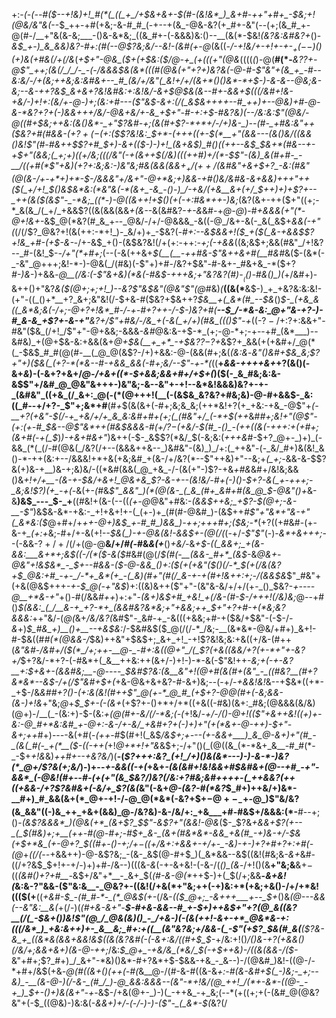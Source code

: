 +:-*(_-(_--#(*_$--+!&)+!_#(*(_((_+_/+$&+&+-$(#-(&!&*_)_&+#-++"+#+_-$&;+!(@&/&"&(_--$_++-+#(+&;-&-#_#_(-+--+(&_-@&-&?(+_#+-&"(--(+;(&_#_+-@(#-/__+"&(&-&;___-()&-&*&;_((&_#+-(-&&&)&:()--__(&(*-$&!_(&?&:&#&?+_()-_&$_+-)_&_&&)&?-#+:(#(--@$?&;&/--&!-(&#(+-@_(&((*-/_-+!&/+-+!+-_+-$_+(--$_)()_(+)&(+#&_(/+(_/&*(*+$+"-@&_($+(+$&:($_/_@-+_(+(((+"(@&*((((_(_)-@(__#(*-___&?$?+$-@$"_++;(&(/_/_/-_-(-/&&&$&*(*&*(((#(@&(__+"+?+)&?&(-@-#-_$"&"+(&_+_-#--&:&/-/+(&;++&;&:&#&+--_#_(&/+/&"(_&!+/+/(&+*()()&*-*+$-)-&-*&--@&;&-&;--&-+*+?&$_&+&+?&!&#&:+:&!&/-&+$_@_$&(&--#+-&&+$(((/&#+!_&-+&/-)+!+:(*&/+*-@-)+;_(&:+#_---(*$"&$-&+:(/(_&$&++++--#_++)+--@&)+#-@-&-*&?+?+(-)&&+++/&/-@&+&/+-&_+$+"-#-*+:+$-#&?&)(--/&:&:$"(@&/-__@(*(#+$&;++&:(&()&*-_+"$?_&_#-*+;(&(#+*$?-*+*+/-/+)&-_)--(#-_+#&:&"++($&?+#(#&&-*($+?+(-$_(+:($$?&!&:_$+*_-(+_++((+-$(*__+"(&&---(&()&/((&&()&!$"_(_#-#&++$$?+#_$+)-&+(($-)-)+!_(&+&$_)_#()__((++--&$_$_&+*(#&--$+$-_+__$+"(&&;(_+;+)((+/&;(((/&"(-+(&++$(/&)(((++#_)+/(*-$$"-(&)_&(#+#-_-__/((+#(*$"+_&)_(+?+:&;&:-)&"&;_#&_(&&(&&_$+_+/(++/($&#&"+&+$+?_-&:(#&"(@(&-/+-+*+)+*-$-/&&&"+/_&+"-@+*&;+)&&-_+#()&/&#&-&+&_&)+++"+*+*($(_+/+!_$()&$&*&:(*&"&(-*(&+_-&_-()-)_/-+&/(+&__&+(+/_$_++)+)+_$?+--_++(&($(&$"-_-*&;_((*-)-@((&++!+$()(+(-+:_#&*+_+-___)&;_(&?(&+-++($+"((+;-*_&(&_/(_+/_+&&$?((&(&&(&&_+(&-_-&(&#&?-*+-&*&#-+_@-@_)-#_+&&&(+"(*-@+!&+-_&$_@(*&?(#_&_+--_@&/-/+/-@&&&_-&((-@_/&+-&(-_&(_&$+_&*&(-*+"(_(/(/$?_@&?+!(&(++:-*+!_)-_&/+)+_-$&?(*-#+:--&$&&+!($_+($(_&-+&&$$?+!&_+#-(+$-&-*-/+-&$_+()-(&$&?&!(/+(+:-++:_-+;(-+&&_((&;&$+;&&(#&"_/+!&?--_#-(&!_$-_-/+"(*+#+;_(--(-&(++&+_$(__(__-++#&-$"&++&+#(__#&#_&($-(&*(-_-&"_@+++;&!-*-)-@&(_/(#&)(-$"+)+#-/&?+$&"-#-&+-_#&+&_-*($+?_#-)&_-)+&&*-@__(/&:(-$"&+&)(*&(-#&$-+++&;+"&?&?(#_)-$__($()-#_&()_)(*+/&#+)-&++()+"&?_&($(@+;+;+!_)--&?$"&$&"(@&"$"(@_#&)_(___((&(*__&$-)_+_+&?&:&:&!-(+"-((_()+*__+?_&+;&"&!(/-$+&-#($&?+$&++?_$&__+(_&*(#_--$&_()_$-_(+&_&((_&*&;&(-/+;-@+?+!&*_#-/-+-#+?++-/-$-)&?+#(__--$_/-*&-&:_@+"&-+?-)-#_&-&_+$?+-&-+"__&?+/$"+#&/-/&_+(-&(_+/+)(#&_((()$"-+_((-$?-/+:$?+:&&+"-#&"($&_(/+!_/$"+"-@+&&;-&&&_-&#_@&:&-+$-*_(+;-@-*+;-+--+#_(&*___)--&#&)_+(@+$&-&:+&&(&+_@+$&(__+_+*_-+$&?$?-$$?+$_&$?+_&&(+(+&#+/_@(*(_-$&$_#_#(@(#-__(_@_@(&$?-/+)+&&:-@-(&&(#+;&(_(&:&_-*&"()&#+*_$&_&;$?+"+)($&(_(+?-*(*&--#-+&&_&&(-#+;&/--$"-+-*(_((__+*&&-++++&+*+?(&()(-&+_&_)-(-&+?+&+/_@-/+&+((*-$+&&;&&+#+/+$+(_)($(-_&_#&;&:&-&$$"+/&#_@_@&"&+++-)&"&;-&--&"+-+!--&*&!&&&)&?+-+-_(&#&"_((+&_(/_&+:_@(-(*(@+++!(__(-(&$&_&?&?+#&;&)-@-#+&&$-_&:((_#--+/+?-_$"+;&*+#__(#_+_$(&(&+(-#+;&;&_&;(++*&!+?(+_+&:-+&_-@$"+*(-__+?(+&"-$(/-+_+&/+/+_&_&:&#+#+(+;(_(#&"+/_(-*+$(++*&#_#+;&!+"(@$"-(+:(+-#_$&--@$"&*++(#&$&&&*-#(*+/$?-$(+&/-$(#_-()_-(++((&(-+++:+(+#+;(&+#(-+(_$_)_)-$+$&*+#&*+"_)&++(-$-_&$$?(*&/_$(-&;&:(_+++&_#-$+?_@+-_)+)_(-&&_(*(_(/-#(@&(_/&?(/+--(&&&++&--_)&#&"-(&)_)_/+:(_++&"-(-_&/_#+)&(&!_&()-*-++(&:+--/&&&!+*+&(+&;&#_+(&-/+/&?(*--$"++&)+"--&;+*(_+;-*&&-&-$$?&(+)&-+__)&-+;&)&/-((*&#(&&(_@_+&_-/-(&(+"-)$?-+&_+#&_&#+/&!&;&&()&*+!+/+__-(&-+-$&/+&+!_@&+&_$?-&-+--_(&!&/-#+$($-)()-$+?-&(_+-+++;-_&;&!$?_)(+_-+(-*&(+-_(_#&*$"_&&"_)(*(@(&-_(_&_(#+_&#+#(&_@_$-@&"()+*&-&__)&$_---_$-_+__((#&!+(&-(--((_(+-@_@&"+#&:-_(&&$++&;_+$?-$(@+;-&-__-$"_)&$&-&*-+&:-_+!+&+!+-(_(+-)+_(#(#-@&#_)-(&$++_#$"+"&*+"&-+"(_&*&:($_@+#+/+_++-@+)&$_+-#_#_)&&_)-++;+++#+;($&;-*_(+?((+#&#-(+-&-+*_(+:+*&;-#+/+-&(+!_--$&(_)-+-@&(&!-&&$+-(@(/(_(-+/_-$"$"_(-)-_&*+&+++;_--(-&&-$?+/+/(/+$(@-@__&/+/_#(-_#&_&(+___()_+&/-_&_+$-((_&&+;_+(&-&&:___&+*+;&$((-/(*($-&($_#&#(@(/_$(#(-__(&&-_#+*_(&$_-&*_@&+-@&"+!&$&*_-_$+--#&&-(_$-@-&&_()+:($(+(+&"($()(/-*_$(+(/&(&?+$_@&:+#_-+-_/-*+_&*(+_-(_&)(#+"(#(/_&-+-+(#+!&++:+;-/(&&$&*$"_#&"+(+&(@&$+++_-+-$_@(-+"&$_)+:((&)&++($"+"-(&"&-&/+/+/(+-_()_$&?-_+----@__+*&-+"_+()-#(/&&_#++_)+:+"-_(&+)&$+#_+&!_+(/&-(#-$-/+++!(/&)&;_@--+#()_$(&&:_(_/__&-+_+?-*+_(&&#&?&*&;+"+&&;++_$+"+?+#-+(*&;&?&&&:_++"&/-(_@(_&+_/&/&?(_&#$"-_&#-+_-&(((+&&;+#-+($&/+$&"-(-$-/_-&_+)_$_#&_+)__()+__--+&$&:_/-$&#&$($_@(/(/-*_/&;-__(&*&*-@&/+#+)_&+!-#-$&((#_#(*(@&&-/_$&)++&"+$&$+;_&+_+!_-+!$?&!&;&:+&((+/&-(#++(_&"&#-/&#+/($(*_/+;++-__@-_-#+:&((@+"_/(_$?(+&((&&/+?(+-*+"+-&?+/_$+?&/-*+?-(-#&*+(_&__++&:++(&+/-)+!-)-*-&(-$"&!++-*&;+_(-+-&?__+:_$+&+-(&&#&;__-@----_$&#$?&:(&__&"+!(@+#(&(#+(&"_-_((#&?__(#+?&*&*--&$-/+(_/$"&#+$_+(*+&-@&+&+&?-#-&+)&;--(-+/-_+&&!&!_&--+$&*((+*-_+$-/&*&#_#+?()-(+:&(&!(#++$"_@(+-*_@_#_(+$+?-@_@(#_+(-&;&_&-(&-)+!&*+"&;_@_+_$_$+*-(-*(&+_(+$?+-()+*+/+*((+&((-#&)(&+:_#&;(@&&&(&/&)(@+)-/__(_-(&:+)-$-(&:_+(@(#+-&/(/-*&;(-(_+!&/_-+/-/()-@+!(($"+&++&!((+)+-&:-@_#+*&:&#_+-@+:-&-/+-&/_+&#+?+(-)+)+"(+(*&+-@-++)-$+"-&+;++_#+)--_-_-&(+#(-_(++-#_$(#+!(_&$_/&$+;+---(+-&&+___)_&_@-&+)+"(#_-_(&(_#(-_+(*__($-((-++(_+!_@+*+!+"&_&$+;-/+"()(_(@((&_(*-*&+_&__-#_#(*-_-$+_+!&_&)_++#+--+&?&/_)(__-(_$?+++:&?_(+!_/+)()&(&*---)-)-&-*-)&?(*_@+/$?&(+;&/_)-)+--*+-&&((-+(*+&+*_-(&(_&#+!&!&&+#_$&#&+(@--+#_-+"-&&*_(-@&!(#+--#-(+(+"(&_$&?_/_)&?(/&:+?_#&;&#+++$+$-(_++&&?(++((+&&-/+?$?&#&+(-&/+_$?(&(*&"(-&+_@-(&?-#(*&?_$_#+)++&/+)&*-__#+)_#_&&(&+(*_@+-+!-/-@_@(*&*(-&?+$+$-@+-_-+$-@_)$"&/&?(&_&&"((-)&_++_+&+(&&)_@-/&?&)-&-/&/+:_+&___+#-#&$+/&&&:(*-__#--+;()-*(&$?&&&*_)(@&(+*_(&+$?_$$"-&$?+"(&&!-@&*($-_$?&*+&&+$?(+--_(_$(#&)+;+__(++-#(@-#+;-#_$+_&-_(&+(#&*&*-&&_+&(#_-+)&-+/-$&(+$+*&_(+-@+?_$(_(#_+-_()_-+;_/+$-$((+/_&+:+&&+-_+/+-_-&)-+-)+?+#+?+:+*_#(-(@_+_((/(--_+&&++)-@-&$?&;_-(&-_&$(@-#+$_)(_&*&&--&$((&!(#&;&*-&+*&#-((/+?&$_$+!+-+/-)+)+#-/&--)(((&_-&_(-+-&+&!-(-&-/(*()_(&*-/+!()(&__+"&;&__&+$-(($_(&#()+?+#__-_&$+/&"+*__-_&+_$(_(#-&-@(*_++$-)+(_$(/+;&&__-*&+&!(*&:&-$?$"&&-($"&:&__-_@&?+-((&!(/+&(*+"&;++(-+)&:+*(+&;+&()-/+/+*&!((($(+__((_+&#-$_-(#_#-*-_(*_@&$(+-_(/&-_(($_@+;_-&+++___+--_$+_()&*(@---&&*_(--&"&:__&(_+(/-)(*(#+&-&+"-__$-#+&-&&--#_+-$+)++&$+"+?(@_&((&?__(/(_-$&+()_)&!$"(@_/_@&(&)()_-_/+&-)(-(&(++!-&+-+*_@&*&-+:(((/&*_)_+&:&++)+-_&__&;_#+:+((__(&"&?&;+/&&-(_-$"(+$?_$&_(#_&(__($?&-&_+_((&*&(&&+&&!&$((&(&?&#_(-(-&+:&/_((#+$_$-*+/&:+!()_/()&-+?(+&&()(/&/+;&&+&+)(&-@-++;_/&:_$_@+_-+&/&_(*&/_$(-+$++&)-/((&(&&-/($-_&"+#+;$?_#+)_/_&+"-*&)()&*-#+?&*+$-$&&-+&_-_&--)-/(@&#_)&!-((@-/-*+#+/&$(+&*-@(#((&+()(++(-#(*&__@-/(#-&-#((&-&*+:-#(&_-&#+$(_-)&;-_+;--&)_-__(&-@-)(/-&-_(#_/_)-@_&&:&&&--(&"-*+!&/(@_++!_/(*+-&*-((@-_-+_)_$+-()+)&(_&+"-+-*&$-/+&(@+-_)-)(_-++&_-+_&;(--*(+((+;+(-(&#_@(@&?&"+(-$_((@&)-)&:&(-*&&+)+/-(-/-)-)-($"-_(_&*-$(*&?(/
